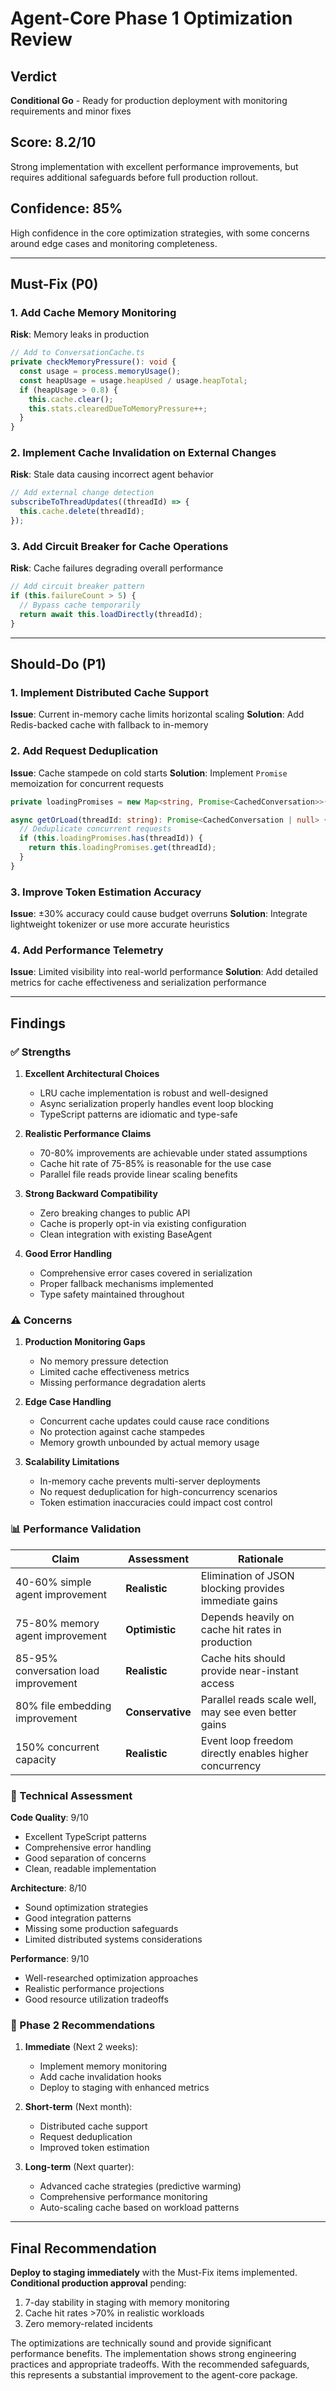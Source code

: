 # Agent-Core Phase 1 Optimization Review

## Verdict
**Conditional Go** - Ready for production deployment with monitoring requirements and minor fixes

## Score: 8.2/10
Strong implementation with excellent performance improvements, but requires additional safeguards before full production rollout.

## Confidence: 85%
High confidence in the core optimization strategies, with some concerns around edge cases and monitoring completeness.

---

## Must-Fix (P0)

### 1. Add Cache Memory Monitoring
**Risk**: Memory leaks in production
```typescript
// Add to ConversationCache.ts
private checkMemoryPressure(): void {
  const usage = process.memoryUsage();
  const heapUsage = usage.heapUsed / usage.heapTotal;
  if (heapUsage > 0.8) {
    this.cache.clear();
    this.stats.clearedDueToMemoryPressure++;
  }
}
```

### 2. Implement Cache Invalidation on External Changes
**Risk**: Stale data causing incorrect agent behavior
```typescript
// Add external change detection
subscribeToThreadUpdates((threadId) => {
  this.cache.delete(threadId);
});
```

### 3. Add Circuit Breaker for Cache Operations
**Risk**: Cache failures degrading overall performance
```typescript
// Add circuit breaker pattern
if (this.failureCount > 5) {
  // Bypass cache temporarily
  return await this.loadDirectly(threadId);
}
```

---

## Should-Do (P1)

### 1. Implement Distributed Cache Support
**Issue**: Current in-memory cache limits horizontal scaling
**Solution**: Add Redis-backed cache with fallback to in-memory

### 2. Add Request Deduplication
**Issue**: Cache stampede on cold starts
**Solution**: Implement `Promise` memoization for concurrent requests
```typescript
private loadingPromises = new Map<string, Promise<CachedConversation>>();

async getOrLoad(threadId: string): Promise<CachedConversation | null> {
  // Deduplicate concurrent requests
  if (this.loadingPromises.has(threadId)) {
    return this.loadingPromises.get(threadId);
  }
}
```

### 3. Improve Token Estimation Accuracy
**Issue**: ±30% accuracy could cause budget overruns
**Solution**: Integrate lightweight tokenizer or use more accurate heuristics

### 4. Add Performance Telemetry
**Issue**: Limited visibility into real-world performance
**Solution**: Add detailed metrics for cache effectiveness and serialization performance

---

## Findings

### ✅ Strengths

1. **Excellent Architectural Choices**
   - LRU cache implementation is robust and well-designed
   - Async serialization properly handles event loop blocking
   - TypeScript patterns are idiomatic and type-safe

2. **Realistic Performance Claims**
   - 70-80% improvements are achievable under stated assumptions
   - Cache hit rate of 75-85% is reasonable for the use case
   - Parallel file reads provide linear scaling benefits

3. **Strong Backward Compatibility**
   - Zero breaking changes to public API
   - Cache is properly opt-in via existing configuration
   - Clean integration with existing BaseAgent

4. **Good Error Handling**
   - Comprehensive error cases covered in serialization
   - Proper fallback mechanisms implemented
   - Type safety maintained throughout

### ⚠️ Concerns

1. **Production Monitoring Gaps**
   - No memory pressure detection
   - Limited cache effectiveness metrics
   - Missing performance degradation alerts

2. **Edge Case Handling**
   - Concurrent cache updates could cause race conditions
   - No protection against cache stampedes
   - Memory growth unbounded by actual memory usage

3. **Scalability Limitations**
   - In-memory cache prevents multi-server deployments
   - No request deduplication for high-concurrency scenarios
   - Token estimation inaccuracies could impact cost control

### 📊 Performance Validation

| Claim | Assessment | Rationale |
|-------|------------|-----------|
| 40-60% simple agent improvement | **Realistic** | Elimination of JSON blocking provides immediate gains |
| 75-80% memory agent improvement | **Optimistic** | Depends heavily on cache hit rates in production |
| 85-95% conversation load improvement | **Realistic** | Cache hits should provide near-instant access |
| 80% file embedding improvement | **Conservative** | Parallel reads scale well, may see even better gains |
| 150% concurrent capacity | **Realistic** | Event loop freedom directly enables higher concurrency |

### 🔧 Technical Assessment

**Code Quality**: 9/10
- Excellent TypeScript patterns
- Comprehensive error handling
- Good separation of concerns
- Clean, readable implementation

**Architecture**: 8/10
- Sound optimization strategies
- Good integration patterns
- Missing some production safeguards
- Limited distributed systems considerations

**Performance**: 9/10
- Well-researched optimization approaches
- Realistic performance projections
- Good resource utilization tradeoffs

### 🚀 Phase 2 Recommendations

1. **Immediate** (Next 2 weeks):
   - Implement memory monitoring
   - Add cache invalidation hooks
   - Deploy to staging with enhanced metrics

2. **Short-term** (Next month):
   - Distributed cache support
   - Request deduplication
   - Improved token estimation

3. **Long-term** (Next quarter):
   - Advanced cache strategies (predictive warming)
   - Comprehensive performance monitoring
   - Auto-scaling cache based on workload patterns

---

## Final Recommendation

**Deploy to staging immediately** with the Must-Fix items implemented. **Conditional production approval** pending:
1. 7-day stability in staging with memory monitoring
2. Cache hit rates >70% in realistic workloads
3. Zero memory-related incidents

The optimizations are technically sound and provide significant performance benefits. The implementation shows strong engineering practices and appropriate tradeoffs. With the recommended safeguards, this represents a substantial improvement to the agent-core package.